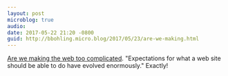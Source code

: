 ```yaml
---
layout: post
microblog: true
audio: 
date: 2017-05-22 21:20 -0800
guid: http://bbohling.micro.blog/2017/05/23/are-we-making.html
---
```

[Are we making the web too complicated](http://seldo.com/weblog/2017/05/21/are_we_making_the_web_too_complicated). "Expectations for what a web site should be able to do have evolved enormously." Exactly!
